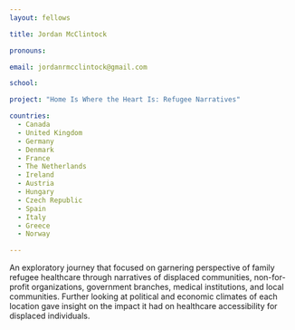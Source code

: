 ```yaml
---
layout: fellows

title: Jordan McClintock

pronouns: 

email: jordanrmcclintock@gmail.com

school: 

project: "Home Is Where the Heart Is: Refugee Narratives"

countries:
  - Canada
  - United Kingdom
  - Germany
  - Denmark
  - France
  - The Netherlands
  - Ireland
  - Austria
  - Hungary
  - Czech Republic
  - Spain
  - Italy
  - Greece
  - Norway

---
```


An exploratory journey that focused on garnering perspective of family refugee healthcare through narratives of displaced communities, non-for-profit organizations, government branches, medical institutions, and local communities. Further looking at political and economic climates of each location gave insight on the impact it had on healthcare accessibility for displaced individuals.